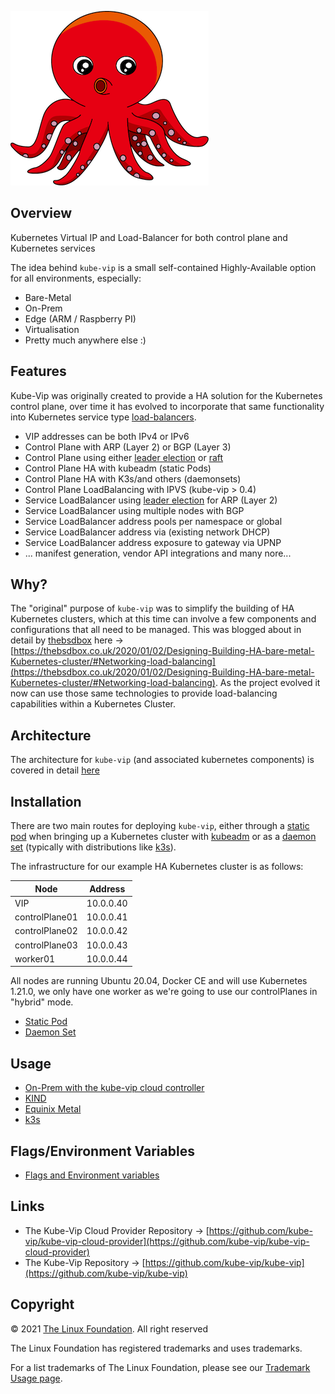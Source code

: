 ![kube-vip.png](kube-vip.png)

## Overview
Kubernetes Virtual IP and Load-Balancer for both control plane and Kubernetes services

The idea behind `kube-vip` is a small self-contained Highly-Available option for all environments, especially:

- Bare-Metal
- On-Prem
- Edge (ARM / Raspberry PI)
- Virtualisation
- Pretty much anywhere else :)

## Features

Kube-Vip was originally created to provide a HA solution for the Kubernetes control plane, over time it has evolved to incorporate that same functionality into Kubernetes service type [load-balancers](https://kubernetes.io/docs/concepts/services-networking/service/#loadbalancer).

- VIP addresses can be both IPv4 or IPv6
- Control Plane with ARP (Layer 2) or BGP (Layer 3)
- Control Plane using either [leader election](https://godoc.org/k8s.io/client-go/tools/leaderelection) or [raft](https://en.wikipedia.org/wiki/Raft_(computer_science))
- Control Plane HA with kubeadm (static Pods)
- Control Plane HA with K3s/and others (daemonsets)
- Control Plane LoadBalancing with IPVS (kube-vip > 0.4)
- Service LoadBalancer using [leader election](https://godoc.org/k8s.io/client-go/tools/leaderelection) for ARP (Layer 2)
- Service LoadBalancer using multiple nodes with BGP
- Service LoadBalancer address pools per namespace or global
- Service LoadBalancer address via (existing network DHCP)
- Service LoadBalancer address exposure to gateway via UPNP
- ... manifest generation, vendor API integrations and many nore... 

## Why?

The "original" purpose of `kube-vip` was to simplify the building of HA Kubernetes clusters, which at this time can involve a few components and configurations that all need to be managed. This was blogged about in detail by [thebsdbox](https://twitter.com/thebsdbox/) here -> [https://thebsdbox.co.uk/2020/01/02/Designing-Building-HA-bare-metal-Kubernetes-cluster/#Networking-load-balancing](https://thebsdbox.co.uk/2020/01/02/Designing-Building-HA-bare-metal-Kubernetes-cluster/#Networking-load-balancing). As the project evolved it now can use those same technologies to provide load-balancing capabilities within a Kubernetes Cluster.


## Architecture

The architecture for `kube-vip` (and associated kubernetes components) is covered in detail [here](/architecture/)

## Installation

There are two main routes for deploying `kube-vip`, either through a [static pod](https://kubernetes.io/docs/tasks/configure-pod-container/static-pod/) when bringing up a Kubernetes cluster with [kubeadm](https://kubernetes.io/docs/setup/production-environment/tools/kubeadm/create-cluster-kubeadm/) or as a [daemon set](https://kubernetes.io/docs/concepts/workloads/controllers/daemonset/) (typically with distributions like [k3s](https://k3s.io)). 

The infrastructure for our example HA Kubernetes cluster is as follows:

| Node           | Address    |
|----------------|------------|
| VIP            | 10.0.0.40 |
| controlPlane01 | 10.0.0.41 |
| controlPlane02 | 10.0.0.42 |
| controlPlane03 | 10.0.0.43 |
| worker01       | 10.0.0.44 |

All nodes are running Ubuntu 20.04, Docker CE and will use Kubernetes 1.21.0, we only have one worker as we're going to use our controlPlanes in "hybrid" mode.

- [Static Pod](/install_static)
- [Daemon Set](/install_daemonset)

## Usage

- [On-Prem with the kube-vip cloud controller](/usage/on-prem)
- [KIND](/usage/kind)
- [Equinix Metal](/usage/EquinixMetal)
- [k3s](/usage/k3s)

## Flags/Environment Variables

- [Flags and Environment variables](/flags/)

## Links

- The Kube-Vip Cloud Provider Repository -> [https://github.com/kube-vip/kube-vip-cloud-provider](https://github.com/kube-vip/kube-vip-cloud-provider)
- The Kube-Vip Repository -> [https://github.com/kube-vip/kube-vip](https://github.com/kube-vip/kube-vip)

## Copyright

© 2021 [The Linux Foundation](https://www.linuxfoundation.org/). All right reserved

The Linux Foundation has registered trademarks and uses trademarks.

For a list trademarks of The Linux Foundation, please see our [Trademark Usage page](https://www.linuxfoundation.org/en/trademark-usage).
